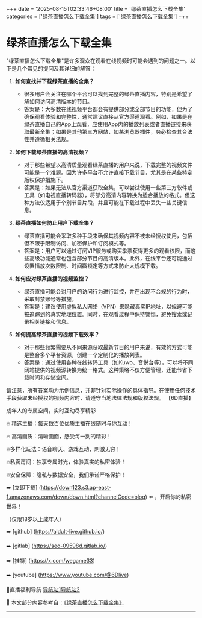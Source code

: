 +++
date = '2025-08-15T02:33:46+08:00'
title = '绿茶直播怎么下载全集'
categories = ['绿茶直播怎么下载全集']
tags = ['绿茶直播怎么下载全集']
+++

# 绿茶直播怎么下载全集

"绿茶直播怎么下载全集"是许多观众在观看在线视频时可能会遇到的问题之一。以下是几个常见的提问及其详细的解答：

1. **如何查找并下载绿茶直播的全集？**
   - 很多用户会关注在哪个平台可以找到完整的绿茶直播内容，特别是希望了解如何访问高清版本的节目。
   - 答案是：大多数在线视频平台都会有提供部分或全部节目的功能，但为了确保观看体验和完整性，通常建议直接从官方渠道观看。例如，如果是在绿茶直播自己的App上观看，应使用App内的播放列表或者直播链接来获取最新全集；如果是其他第三方网站，如某浏览器插件，务必检查其合法性并遵循相关法规。

2. **如何下载绿茶直播的高清视频？**
   - 对于那些希望以高清质量观看绿茶直播的用户来说，下载完整的视频文件可能是一个难题。因为许多平台不允许直接下载节目，尤其是在某些特定版权保护措施下。
   - 答案是：如果无法从官方渠道获取全集，可以尝试使用一些第三方软件或工具（如电视直播转码器），将部分高清内容转换为适合播放的格式。但这种方法仅适用于个别节目片段，并且可能在下载过程中丢失一些关键信息。

3. **绿茶直播如何防止用户下载全集？**
   - 绿茶直播可能会采取多种手段来确保其视频内容不被未经授权使用，包括但不限于限制访问、加密保护和订阅模式等。
   - 答案是：用户可以通过订阅VIP服务或购买季票获得更多的观看权限，而这些高级功能通常也包含部分节目的高清版本。此外，在线平台还可能通过设置播放次数限制、时间戳锁定等方式来防止大规模下载。

4. **如何应对绿茶直播的视频监控？**
   - 绿茶直播可能会对用户的访问行为进行监控，并在出现不合规的行为时，采取封禁账号等措施。
   - 答案是：建议使用虚拟私人网络（VPN）来隐藏真实IP地址，以规避可能被追踪到的真实地理位置。同时，在观看过程中保持警惕，避免搜索或记录相关链接和信息。

5. **如何提高绿茶直播的视频下载效率？**
   - 对于那些频繁需要从不同来源获取最新节目的用户来说，有效的方式可能是整合多个平台资源，创建一个定制化的播放列表。
   - 答案是：通过使用各种在线转码工具（如Kuwo、音悦台等），可以将不同网站提供的视频源转换为统一格式。这种策略不仅方便管理，还能节省下载时间和存储空间。

请注意，所有答案均为示例信息，并非针对实际操作的具体指导。在使用任何技术手段获取未经授权的视频内容时，请遵守当地法律法规和版权法规。
【6D直播】

 成年人的专属空间，实时互动尽享精彩

🔥 精选主播：每天数百位优质主播在线随时与你互动！

🔥 高清画质：清晰画面，感受每一刻的精彩！

🔥多样化玩法：语音聊天、游戏互动，刺激无穷！

🔥私密房间：独享专属时光，体验真实的私密体验！

🔥安全保障：隐私与数据安全，我们承诺严格保护！

➡️ [立即下载] (https://down123.s3.ap-east-1.amazonaws.com/down/down.html?channelCode=blog) ⬅️ ，开启你的私密世界！

 （仅限18岁以上成年人）

➡️ [github] (https://aldult-live.github.io/)

➡️ [gitlab] (https://seo-09598d.gitlab.io/)

➡️ [推特] (https://x.com/wegame33)

➡️ [youtube] (https://www.youtube.com/@6Dlive)

🔞直播福利导航   [导航站1](https://webstack-86085a.gitlab.io/)[导航站2](https://onlygit123-2.github.io/)

📘 本文部分内容参考自：[《绿茶直播怎么下载全集》](https://webstack-hugo-2.pages.dev/)

---
